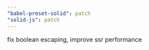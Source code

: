 ```yaml
---
"babel-preset-solid": patch
"solid-js": patch
---
```


fix boolean escaping, improve ssr performance
